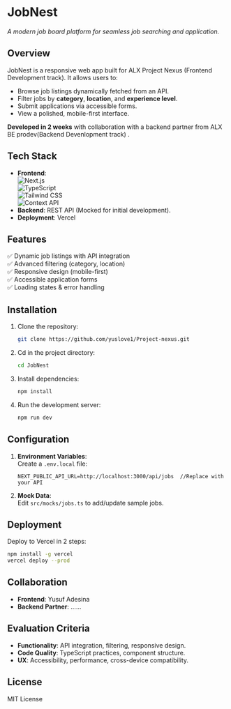 # JobNest  
*A modern job board platform for seamless job searching and application.*  

## **Overview**  
JobNest is a responsive web app built for ALX Project Nexus (Frontend Development track). It allows users to:  
- Browse job listings dynamically fetched from an API.  
- Filter jobs by **category**, **location**, and **experience level**.  
- Submit applications via accessible forms.  
- View a polished, mobile-first interface.  

**Developed in 2 weeks** with collaboration with a backend partner from ALX BE prodev(Backend Devenlopment track) .  

## **Tech Stack**  
- **Frontend**:  
  ![Next.js](https://img.shields.io/badge/Next.js-13.5%2B-black?logo=next.js)  
  ![TypeScript](https://img.shields.io/badge/TypeScript-5%2B-blue?logo=typescript)  
  ![Tailwind CSS](https://img.shields.io/badge/Tailwind_CSS-3.3%2B-%2306B6D4?logo=tailwind-css)  
  ![Context API](https://img.shields.io/badge/React_Context-18%2B-%2361DAFB?logo=react)  
- **Backend**: REST API (Mocked for initial development).  
- **Deployment**: Vercel  

## **Features**  
✅ Dynamic job listings with API integration  
✅ Advanced filtering (category, location)  
✅ Responsive design (mobile-first)  
✅ Accessible application forms  
✅ Loading states & error handling  

## **Installation**  
1. Clone the repository:  
   ```bash  
   git clone https://github.com/yuslove1/Project-nexus.git

   ```
2. Cd in the project directory:  
   ```bash  
   cd JobNest  
   ```  
3. Install dependencies:  
   ```bash  
   npm install  
   ```  
3. Run the development server:  
   ```bash  
   npm run dev  
   ```  

## **Configuration**  
1. **Environment Variables**:  
   Create a `.env.local` file:  
   ```  
   NEXT_PUBLIC_API_URL=http://localhost:3000/api/jobs  //Replace with your API 
   ```  
2. **Mock Data**:  
   Edit `src/mocks/jobs.ts` to add/update sample jobs.  

## **Deployment**  
Deploy to Vercel in 2 steps:  
```bash  
npm install -g vercel  
vercel deploy --prod  
```  

## **Collaboration**  
- **Frontend**: Yusuf Adesina  
- **Backend Partner**: ......  

## **Evaluation Criteria**  
- **Functionality**: API integration, filtering, responsive design.  
- **Code Quality**: TypeScript practices, component structure.  
- **UX**: Accessibility, performance, cross-device compatibility.  

## **License**  
MIT License
```  
